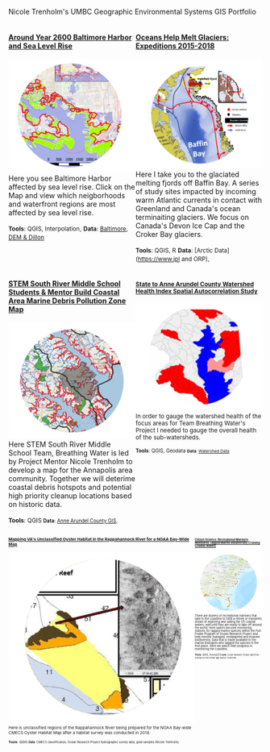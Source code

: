 

  Nicole Trenholm's UMBC Geographic Environmental Systems GIS Portfolio

<!--This is the first row of projects -->
<div style="display:table-row; width:100%; table-layout: fixed">
<div style="display: table-cell; width:370px; margin-right:3px" markdown="1">

#### [Around Year 2600 Baltimore Harbor and Sea Level Rise](https://nicoletrenholm.github.io/P1_SLR/P1_SLR.html)

![](P1_SLR/testcircle.png)
 Here you see Baltimore Harbor affected by sea level rise. 
 Click on the Map and view  which neigborhoods and waterfront regions are most affected by sea level rise.
 
 <small>__Tools__: QGIS, Interpolation,</small>
 <small>__Data__: [Baltimore](https://supportland.com/), [DEM & Dillon](https://oregoncraftbeer.org/guild/)</small>
 
</div>
<div style="display: table-cell; width:370px" markdown="1">

#### [Oceans Help Melt Glaciers: Expeditions 2015-2018](https://nicoletrenholm.github.io/P2_Glacier/Glacier.html)

![](P2_Glacier/green.png)
Here I take you to the glaciated melting fjords off Baffin Bay. A series of study sites impacted by incoming warm Atlantic currents in contact with Greenland and Canada's ocean terminaiting glaciers. We focus on Canada's Devon Ice Cap and the Croker Bay glaciers. 

<small>__Tools__: QGIS, R</small>
<small>__Data__: [Arctic Data](https://www.jpl and ORP), </small>

</div>
</div>
<!--This is the second row of projects -->
<div style="display:table-row; width:100%; table-layout: fixed">
<div style="display: table-cell; width:370px; margin-right:3px" markdown="1">

#### [STEM South River Middle School Students & Mentor Build Coastal Area Marine Debris Pollution Zone Map](https://nicoletrenholm.github.io/P3_STEMAA/STEMAA.html)

![](P3_STEMAA/anna.png)
 Here STEM South River Middle School Team, Breathing Water is led by Project Mentor Nicole Trenholm to develop a map for the Annapolis    area community. Together we will deterime coastal debris hotspots and potential high priority cleanup locations based on historic data.
 
 <small>__Tools__: QGIS
 <small>__Data__: [Anne Arundel County GIS](https://supportland.com/), </small>
 
</div>
<div style="display: table-cell; width:370px" markdown="1">
 
#### [State to Anne Arundel County Watershed Health Index Spatial Autocorrelation Study](https://nicoletrenholm.github.io/P4_AACBI_L6/L6.html)

![](P4_AACBI_L6/cbi1.png)
In order to gauge the watershed health of the focus areas for Team Breathing Water's Project I needed to gauge the overall health of the sub-watersheds. 

<small>__Tools__: QGIS, Geodata
<small>__Data__: [Watershed Data](https://needlinkhere)
</div>
</div>
<!--This is the second row of projects -->
<div style="display:table-row; width:100%; table-layout: fixed">
<div style="display: table-cell; width:370px; margin-right:3px" markdown="1">

#### [Mapping VA's Unclassified Oyster Habitat in the Rappahannock River for a NOAA Bay-Wide Map](https://nicoletrenholm.github.io/P5_VAHabMap/VAHabMap.html)
 
![](P5_VAHabMap/oyster.png)
Here is unclassified regions of the Rappahannock River being prepared for the NOAA Bay-wide CMECS Oyster Habitat Map after a habitat survey was conducted in 2014.

<small>__Tools__: QGIS
<small>__Data__: CMECS classiffication, Ocean Research Project hydrographic survey data, grab samples (Nicole Trenholm)
</div>
<div style="display: table-cell; width:370px" markdown="1">

#### [Citizen Science: Recreational Mariners Monitored Tagged Marine Biodiversity Cruising Coastal Waters](https://nicoletrenholm.github.io/P7_FishFinder/ff.html)

![](P7_FishFinder/fff.png)
There are dozens of recreational mariners that take to the coastline to fulfill a retiree or transients dream of exploring and sailing the US coastal waters, well until they are ready to take off around the world. Here sailors become monitoring stations for tagged marine species within the Fish Finder Program of Ocean Research Project and help monitor managed, endangered and invasive biodiversity. Data that is made available to the marine biologists who tagged the species in the first place. Here we watch their progress in monitoring the coastline. 
 
<small>__Tools__: QGIS, Survey123
<small>__Data__: Ocean Research Project data from Survey123 Fish Finder app (Nicole Trenholm)
</div>
<div style="display: table-cell; width:370px" markdown="1">
